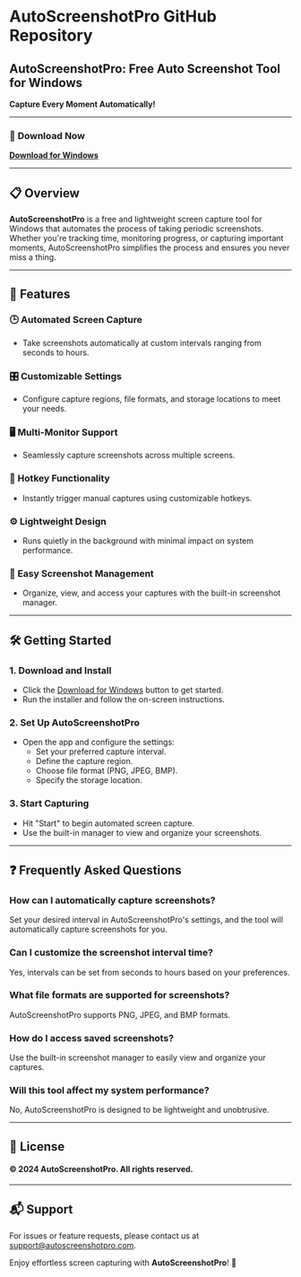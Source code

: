# AutoScreenshotPro GitHub Repository

## AutoScreenshotPro: Free Auto Screenshot Tool for Windows  
**Capture Every Moment Automatically!**

---

### 🚀 **Download Now**  
[**Download for Windows**](https://autoscreenshotpro.com/)

---

## 📋 **Overview**  
**AutoScreenshotPro** is a free and lightweight screen capture tool for Windows that automates the process of taking periodic screenshots. Whether you're tracking time, monitoring progress, or capturing important moments, AutoScreenshotPro simplifies the process and ensures you never miss a thing.

---

## 🔧 **Features**

### 🕒 Automated Screen Capture  
- Take screenshots automatically at custom intervals ranging from seconds to hours.  

### 🎛️ Customizable Settings  
- Configure capture regions, file formats, and storage locations to meet your needs.

### 🖥️ Multi-Monitor Support  
- Seamlessly capture screenshots across multiple screens.  

### 🎹 Hotkey Functionality  
- Instantly trigger manual captures using customizable hotkeys.  

### ⚙️ Lightweight Design  
- Runs quietly in the background with minimal impact on system performance.  

### 📂 Easy Screenshot Management  
- Organize, view, and access your captures with the built-in screenshot manager.  

---

## 🛠️ **Getting Started**

### **1. Download and Install**
- Click the [Download for Windows](https://autoscreenshotpro.com/) button to get started.
- Run the installer and follow the on-screen instructions.

### **2. Set Up AutoScreenshotPro**
- Open the app and configure the settings:
  - Set your preferred capture interval.
  - Define the capture region.
  - Choose file format (PNG, JPEG, BMP).
  - Specify the storage location.

### **3. Start Capturing**
- Hit "Start" to begin automated screen capture.
- Use the built-in manager to view and organize your screenshots.

---

## ❓ **Frequently Asked Questions**

### **How can I automatically capture screenshots?**
Set your desired interval in AutoScreenshotPro's settings, and the tool will automatically capture screenshots for you.

### **Can I customize the screenshot interval time?**
Yes, intervals can be set from seconds to hours based on your preferences.

### **What file formats are supported for screenshots?**
AutoScreenshotPro supports PNG, JPEG, and BMP formats.

### **How do I access saved screenshots?**
Use the built-in screenshot manager to easily view and organize your captures.

### **Will this tool affect my system performance?**
No, AutoScreenshotPro is designed to be lightweight and unobtrusive.

---

## 📜 **License**  
#### © 2024 AutoScreenshotPro. All rights reserved.  
---

## 📬 **Support**  
For issues or feature requests, please contact us at support@autoscreenshotpro.com.  

Enjoy effortless screen capturing with **AutoScreenshotPro**! 🎉
